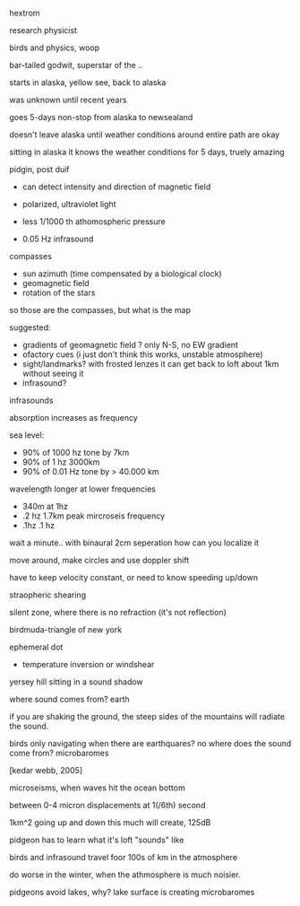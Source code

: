 hextrom

research physicist

birds and physics, woop

bar-tailed godwit, superstar of the ..

starts in alaska, yellow see, back to alaska

was unknown until recent years

goes 5-days non-stop from alaska to newsealand

doesn't leave alaska until weather conditions around entire path are
okay

sitting in alaska it knows the weather conditions for 5 days, truely
amazing


pidgin, post duif

- can detect intensity and direction of magnetic field

- polarized, ultraviolet light

- less 1/1000 th athomospheric pressure

- 0.05 Hz infrasound

compasses

- sun azimuth (time compensated by a biological clock)
- geomagnetic field
- rotation of the stars

so those are the compasses, but what is the map

suggested:

- gradients of geomagnetic field ? only N-S, no EW gradient
- ofactory cues (i just don't think this works, unstable atmosphere)
- sight/landmarks? with frosted lenzes it can get back to loft about 1km
  without seeing it
- infrasound?

infrasounds

absorption increases as frequency

sea level:

- 90% of 1000 hz tone by 7km
- 90% of 1 hz 3000km
- 90% of 0.01 Hz tone by > 40.000 km

wavelength longer at lower frequencies

- 340m at 1hz
- .2 hz 1.7km peak mircroseis frequency
- .1hz .1 hz

wait a minute.. with binaural 2cm seperation how can you localize it

move around, make circles and use doppler shift

have to keep velocity constant, or need to know speeding up/down

straopheric shearing 

silent zone, where there is no refraction (it's not reflection)

birdmuda-triangle of new york

ephemeral dot
- temperature inversion or windshear

yersey hill sitting in a sound shadow

where sound comes from?
earth

if you are shaking the ground, the steep sides of the mountains will
radiate the sound.

birds only navigating when there are earthquares? no
where does the sound come from?
microbaromes

[kedar webb, 2005]

microseisms, when waves hit the ocean bottom

between 0-4 micron displacements at 1(/6th) second

1km^2 going up and down this much will create, 125dB

pidgeon has to learn what it's loft "sounds" like

birds and infrasound travel foor 100s of km in the atmosphere

do worse in the winter, when the athmosphere is much noisier.

pidgeons avoid lakes, why? lake surface is creating microbaromes






